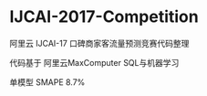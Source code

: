 # IJCAI-2017-Competition

阿里云 IJCAI-17 口碑商家客流量预测竞赛代码整理

代码基于 阿里云MaxComputer SQL与机器学习

单模型 SMAPE 8.7%
